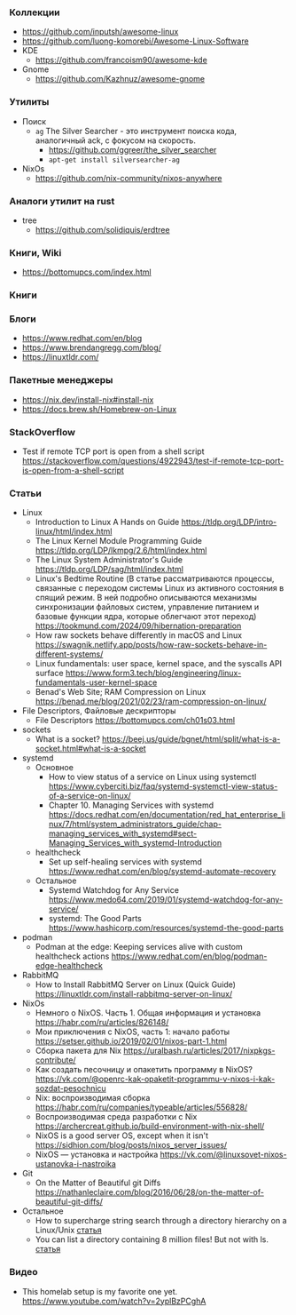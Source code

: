 
### Коллекции

- https://github.com/inputsh/awesome-linux
- https://github.com/luong-komorebi/Awesome-Linux-Software
- KDE
    - https://github.com/francoism90/awesome-kde
- Gnome
    - https://github.com/Kazhnuz/awesome-gnome

### Утилиты

- Поиск
    - `ag` The Silver Searcher - это инструмент поиска кода, аналогичный ack, с фокусом на скорость. 
        - https://github.com/ggreer/the_silver_searcher
        - `apt-get install silversearcher-ag`
- NixOs
    - https://github.com/nix-community/nixos-anywhere

### Аналоги утилит на rust

- tree
    - https://github.com/solidiquis/erdtree

### Книги, Wiki

- https://bottomupcs.com/index.html

### Книги

### Блоги

- https://www.redhat.com/en/blog
- https://www.brendangregg.com/blog/
- https://linuxtldr.com/

### Пакетные менеджеры

- https://nix.dev/install-nix#install-nix
- https://docs.brew.sh/Homebrew-on-Linux

### StackOverflow

- Test if remote TCP port is open from a shell script https://stackoverflow.com/questions/4922943/test-if-remote-tcp-port-is-open-from-a-shell-script

### Статьи

- Linux
    - Introduction to Linux A Hands on Guide https://tldp.org/LDP/intro-linux/html/index.html
    - The Linux Kernel Module Programming Guide https://tldp.org/LDP/lkmpg/2.6/html/index.html
    - The Linux System Administrator's Guide https://tldp.org/LDP/sag/html/index.html
    - Linux's Bedtime Routine (В статье рассматриваются процессы, связанные с переходом системы Linux из активного состояния в спящий режим. В ней подробно описываются механизмы синхронизации файловых систем, управление питанием и базовые функции ядра, которые облегчают этот переход) https://tookmund.com/2024/09/hibernation-preparation 
    - How raw sockets behave differently in macOS and Linux https://swagnik.netlify.app/posts/how-raw-sockets-behave-in-different-systems/
    - Linux fundamentals: user space, kernel space, and the syscalls API surface https://www.form3.tech/blog/engineering/linux-fundamentals-user-kernel-space
    - Benad's Web Site; RAM Compression on Linux https://benad.me/blog/2021/02/23/ram-compression-on-linux/
- File Descriptors, Файловые дескрипторы
    - File Descriptors https://bottomupcs.com/ch01s03.html
- sockets
    - What is a socket? https://beej.us/guide/bgnet/html/split/what-is-a-socket.html#what-is-a-socket
- systemd
    - Основное
        - How to view status of a service on Linux using systemctl https://www.cyberciti.biz/faq/systemd-systemctl-view-status-of-a-service-on-linux/
        - Chapter 10. Managing Services with systemd https://docs.redhat.com/en/documentation/red_hat_enterprise_linux/7/html/system_administrators_guide/chap-managing_services_with_systemd#sect-Managing_Services_with_systemd-Introduction
    - healthcheck
        - Set up self-healing services with systemd https://www.redhat.com/en/blog/systemd-automate-recovery
    - Остальное
        - Systemd Watchdog for Any Service https://www.medo64.com/2019/01/systemd-watchdog-for-any-service/      
        - systemd: The Good Parts https://www.hashicorp.com/resources/systemd-the-good-parts
- podman
    - Podman at the edge: Keeping services alive with custom healthcheck actions https://www.redhat.com/en/blog/podman-edge-healthcheck
- RabbitMQ
    - How to Install RabbitMQ Server on Linux (Quick Guide) https://linuxtldr.com/install-rabbitmq-server-on-linux/
- NixOs
    - Немного о NixOS. Часть 1. Общая информация и установка https://habr.com/ru/articles/826148/
    - Мои приключения с NixOS, часть 1: начало работы https://setser.github.io/2019/02/01/nixos-part-1.html
    - Сборка пакета для Nix https://uralbash.ru/articles/2017/nixpkgs-contribute/
    - Как создать песочницу и опакетить программу в NixOS? https://vk.com/@openrc-kak-opaketit-programmu-v-nixos-i-kak-sozdat-pesochnicu
    - Nix: воспроизводимая сборка https://habr.com/ru/companies/typeable/articles/556828/
    - Воспроизводимая среда разработки с Nix https://archercreat.github.io/build-environment-with-nix-shell/
    - NixOS is a good server OS, except when it isn't https://sidhion.com/blog/posts/nixos_server_issues/
    - NixOS — установка и настройка https://vk.com/@linuxsovet-nixos-ustanovka-i-nastroika
- Git
    - On the Matter of Beautiful git Diffs https://nathanleclaire.com/blog/2016/06/28/on-the-matter-of-beautiful-git-diffs/
- Остальное
    - How to supercharge string search through a directory hierarchy on a Linux/Unix [статья](https://www.cyberciti.biz/open-source/command-line-hacks/ag-supercharge-string-search-through-directory-hierarchy/)
    - You can list a directory containing 8 million files! But not with ls. [статья](http://be-n.com/spw/you-can-list-a-million-files-in-a-directory-but-not-with-ls.html)

### Видео

- This homelab setup is my favorite one yet. https://www.youtube.com/watch?v=2yplBzPCghA
